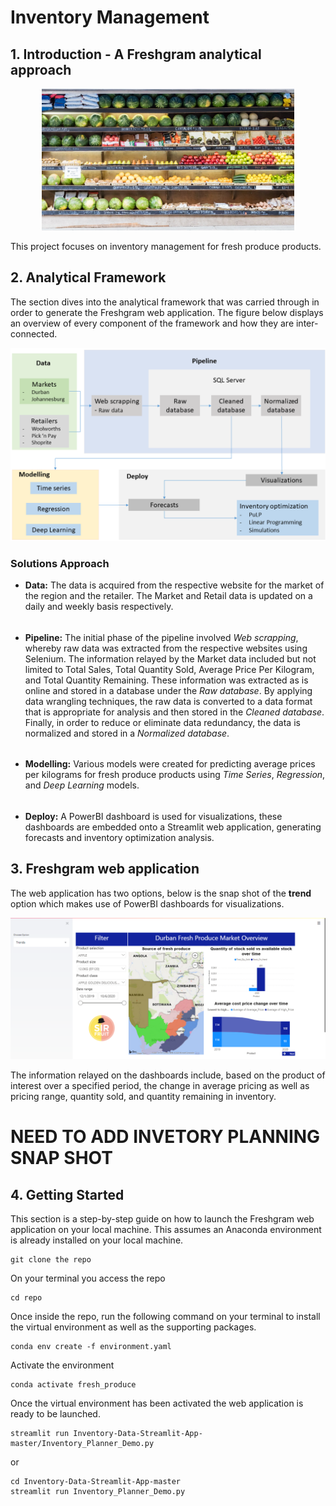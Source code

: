 # Inventory Management

## 1. Introduction - A Freshgram analytical approach

<p align="center">
<img width="80%" height="50%" src="imgs/fresh_produce.jpeg">
</p>

This project focuses on inventory management for fresh produce products.

## 2. Analytical Framework
The section dives into the analytical framework that was carried through in order to generate the Freshgram web application. The figure below displays an overview of every component of the framework and how they are inter-connected.

![analytical_framework](imgs/analytical_framework.png)

### Solutions Approach
- **Data:** The data is acquired from the respective website for the market of the region and the retailer. The Market and Retail data is updated on a daily and weekly basis respectively.

######

- **Pipeline:** The initial phase of the pipeline involved *Web scrapping*, whereby raw data was extracted from the respective websites using Selenium. The information relayed by the Market data included but not limited to Total Sales, Total Quantity Sold, Average Price Per Kilogram, and Total Quantity Remaining. These information was extracted as is online and stored in a database under the *Raw database*. By applying data wrangling techniques, the raw data is converted to a data format that is appropriate for analysis and then stored in the *Cleaned database*. Finally, in order to reduce or eliminate data redundancy, the data is normalized and stored in a *Normalized database*.

######

- **Modelling:** Various models were created for predicting average prices per kilograms for fresh produce products using *Time Series*, *Regression*, and *Deep Learning* models.  

######

- **Deploy:** A PowerBI dashboard is used for visualizations, these dashboards are embedded onto a Streamlit web application, generating forecasts and inventory optimization analysis.

## 3. Freshgram web application
The web application has two options, below is the snap shot of the **trend** option which makes use of PowerBI dashboards for visualizations.

![trend](imgs/view_one.png)

The information relayed on the dashboards include, based on the product of interest over a specified period, the change in average pricing as well as pricing range, quantity sold, and quantity remaining in inventory.

# NEED TO ADD INVETORY PLANNING SNAP SHOT

## 4. Getting Started
This section is a step-by-step guide on how to launch the Freshgram web application on your local machine. This assumes an Anaconda environment is already installed on your local machine.
```
git clone the repo
```
On your terminal you access the repo
```
cd repo
```
Once inside the repo, run the following command on your terminal to install the virtual environment as well as the supporting packages.
```
conda env create -f environment.yaml
```
Activate the environment
```
conda activate fresh_produce
```
Once the virtual environment has been activated the web application is ready to be launched.
```
streamlit run Inventory-Data-Streamlit-App-master/Inventory_Planner_Demo.py
```
or
```
cd Inventory-Data-Streamlit-App-master
streamlit run Inventory_Planner_Demo.py
```
